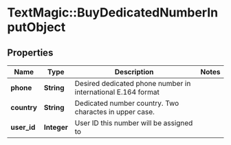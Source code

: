 # TextMagic::BuyDedicatedNumberInputObject

## Properties
Name | Type | Description | Notes
------------ | ------------- | ------------- | -------------
**phone** | **String** | Desired dedicated phone number in international E.164 format | 
**country** | **String** | Dedicated number country. Two charactes in upper case. | 
**user_id** | **Integer** | User ID this number will be assigned to | 


